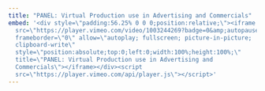 ```yaml
---
title: "PANEL: Virtual Production use in Advertising and Commercials"
embed: '<div style=\"padding:56.25% 0 0 0;position:relative;\"><iframe
  src=\"https://player.vimeo.com/video/1003244269?badge=0&amp;autopause=0&amp;player_id=0&amp;app_id=58479\"
  frameborder=\"0\" allow=\"autoplay; fullscreen; picture-in-picture;
  clipboard-write\"
  style=\"position:absolute;top:0;left:0;width:100%;height:100%;\"
  title=\"PANEL: Virtual Production use in Advertising and
  Commercials\"></iframe></div><script
  src=\"https://player.vimeo.com/api/player.js\"></script>'
---
```

